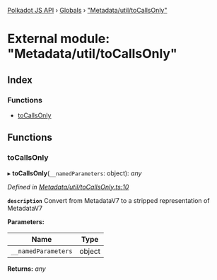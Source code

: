 [Polkadot JS API](../README.md) › [Globals](../globals.md) › ["Metadata/util/toCallsOnly"](_metadata_util_tocallsonly_.md)

# External module: "Metadata/util/toCallsOnly"

## Index

### Functions

* [toCallsOnly](_metadata_util_tocallsonly_.md#tocallsonly)

## Functions

###  toCallsOnly

▸ **toCallsOnly**(`__namedParameters`: object): *any*

*Defined in [Metadata/util/toCallsOnly.ts:10](https://github.com/polkadot-js/api/blob/fb7e067/packages/types/src/Metadata/util/toCallsOnly.ts#L10)*

**`description`** Convert from MetadataV7 to a stripped representation of MetadataV7

**Parameters:**

Name | Type |
------ | ------ |
`__namedParameters` | object |

**Returns:** *any*
